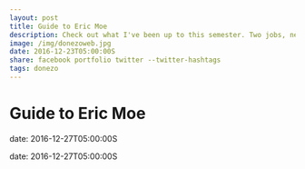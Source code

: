 ```yaml
---
layout: post
title: Guide to Eric Moe
description: Check out what I've been up to this semester. Two jobs, new projects, and somehow straight A's.
image: /img/donezoweb.jpg
date: 2016-12-23T05:00:00S 
share: facebook portfolio twitter --twitter-hashtags
tags: donezo
---
```


# Guide to Eric Moe

date: 2016-12-27T05:00:00S

date: 2016-12-27T05:00:00S